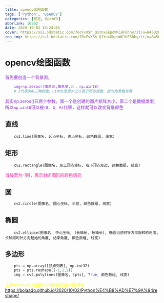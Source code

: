 ```yaml
---
title: opencv绘图函数
tags: ['Python', 'OpenCV']
categories: [视觉, OpenCV]
abbrlink: 16562
date: 2020-10-02 19:24:03
cover: https://ss1.bdstatic.com/70cFvXSh_Q1YnxGkpoWK1HF6hhy/it/u=845020296,961297363&fm=11&gp=0.jpg
top_img: https://ss1.bdstatic.com/70cFvXSh_Q1YnxGkpoWK1HF6hhy/it/u=845020296,961297363&fm=11&gp=0.jpg
---
```


# opencv绘图函数
<font color='BlueViolet'>首先要创造一个背景图，
```Python
    img=np.zeros((像素高,像素宽,3), np.uint8)
    # 3代表BGR三种颜色，uint8是用0-255表示所有颜色，此时为黑色背景
```
其实np.zeros()只两个参数，第一个是创建的图片矩阵大小，第二个是数据类型，所以`np.uint8`可以被`(B, G, R)`代替，这样就可以改变背景颜色
</font>
## 直线
```
    cv2.line(图像名, 起点坐标, 终点坐标, 颜色数组, 线宽)
```  
## 矩形
```
    cv2.rectangle(图像名, 左上顶点坐标, 右下顶点左边, 颜色数组, 线宽)
```  
<font color="DeepPink">当线宽为-1时，表示封闭图形的颜色填充</font>
## 圆
```Python
    cv2.circle(图像名, 圆心坐标, 半径, 颜色数组, 线宽)
```
## 椭圆
```
    cv2.ellipse(图像名, 中心坐标, (长轴长, 短轴长), 椭圆沿逆时针方向旋转的角度, 长轴顺时针方向起始的角度, 结束角度, 颜色数组, 线宽)
```
## 多边形
```Python   
    pts = np.array([顶点列表], np.int32)
    pts = pts.reshape((-1,1,2))
    img = cv2.polylines(图像名, [pts], True, 颜色数组, 线宽)
```
<font color="Yellow">关于`reshape()`函数可以看我的另一篇博客</font>  
<https://bolaado.github.io/2020/10/02/Python%E4%B8%AD%E7%9A%84reshape/>

